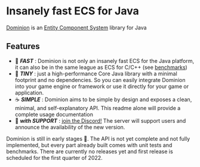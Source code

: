 # Insanely fast ECS for Java

[Dominion](https://github.com/dominion-dev/dominion-ecs-java) is an [Entity Component System](https://en.wikipedia.org/wiki/Entity_component_system) library for Java

## Features

- 🚀 **_FAST_** : Dominion is not only an insanely fast ECS for the Java platform, it can also be in the same league as
  ECS for C/C++ (see [benchmarks](https://github.com/dominion-dev/dominion-ecs-java-benchmark))
- 🤏 **_TINY_** : just a high-performance Core Java library with a minimal footprint and no dependencies. So you can
  easily integrate Dominion into your game engine or framework or use it directly for your game or application.
- ☕ **_SIMPLE_** : Dominion aims to be simple by design and exposes a clean, minimal, and self-explanatory API. This
  readme alone will provide a complete usage documentation
- 💪 **_with SUPPORT_** : [join the Discord!](https://discord.gg/BHMz3axqUG) The server will support users and announce
  the availability of the new version.

Dominion is still in early stages :baby_bottle:. The API is not yet complete and not fully implemented, but every part already
built comes with unit tests and benchmarks. There are currently no releases yet and first release is scheduled for the
first quarter of 2022.
